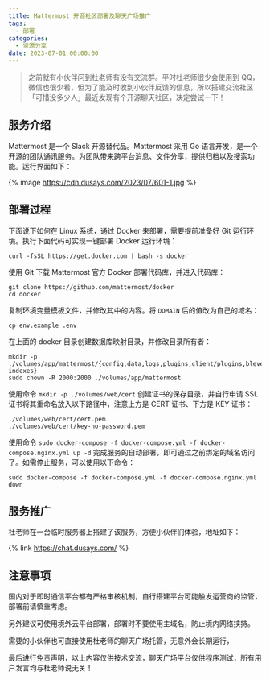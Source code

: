 ```yaml
---
title: Mattermost 开源社区部署及聊天广场推广
tags:
  - 部署
categories:
  - 资源分享
date: 2023-07-01 00:00:00
---
```


> 之前就有小伙伴问到杜老师有没有交流群。平时杜老师很少会使用到 QQ，微信也很少看，但为了能及时收到小伙伴反馈的信息，所以搭建交流社区「可惜没多少人」最近发现有个开源聊天社区，决定尝试一下！

<!-- more -->

## 服务介绍

Mattermost 是一个 Slack 开源替代品。Mattermost 采用 Go 语言开发，是一个开源的团队通讯服务。为团队带来跨平台消息、文件分享，提供归档以及搜索功能。运行界面如下：

{% image https://cdn.dusays.com/2023/07/601-1.jpg %}

## 部署过程

下面说下如何在 Linux 系统，通过 Docker 来部署，需要提前准备好 Git 运行环境。执行下面代码可实现一键部署 Docker 运行环境：

```
curl -fsSL https://get.docker.com | bash -s docker
```

使用 Git 下载 Mattermost 官方 Docker 部署代码库，并进入代码库：

```
git clone https://github.com/mattermost/docker
cd docker
```

复制环境变量模板文件，并修改其中的内容。将 `DOMAIN` 后的值改为自己的域名：

```
cp env.example .env
```

在上面的 docker 目录创建数据库映射目录，并修改目录所有者：

```
mkdir -p ./volumes/app/mattermost/{config,data,logs,plugins,client/plugins,bleve-indexes}
sudo chown -R 2000:2000 ./volumes/app/mattermost
```

使用命令 `mkdir -p ./volumes/web/cert` 创建证书的保存目录，并自行申请 SSL 证书将其重命名放入以下路径中，注意上方是 CERT 证书、下方是 KEY 证书：

```
./volumes/web/cert/cert.pem
./volumes/web/cert/key-no-password.pem
```

使用命令 `sudo docker-compose -f docker-compose.yml -f docker-compose.nginx.yml up -d` 完成服务的自动部署，即可通过之前绑定的域名访问了。如需停止服务，可以使用以下命令：

```
sudo docker-compose -f docker-compose.yml -f docker-compose.nginx.yml down
```

## 服务推广

杜老师在一台临时服务器上搭建了该服务，方便小伙伴们体验，地址如下：

{% link https://chat.dusays.com/ %}

## 注意事项

国内对于即时通信平台都有严格审核机制，自行搭建平台可能触发运营商的监管，部署前请慎重考虑。

另外建议可使用境外云平台部署，部署时不要使用主域名，防止境内网络挟持。

需要的小伙伴也可直接使用杜老师的聊天广场托管，无意外会长期运行，

最后进行免责声明，以上内容仅供技术交流，聊天广场平台仅供程序测试，所有用户发言均与杜老师说无关！
